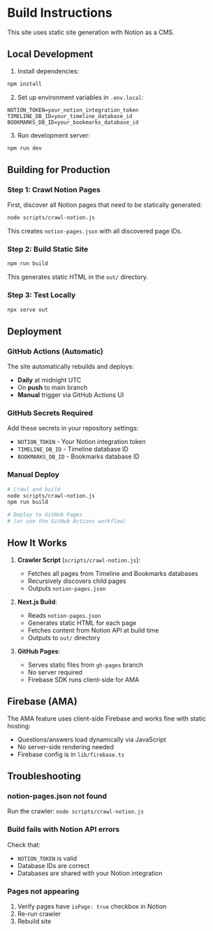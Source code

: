 # Build Instructions

This site uses static site generation with Notion as a CMS.

## Local Development

1. Install dependencies:
```bash
npm install
```

2. Set up environment variables in `.env.local`:
```
NOTION_TOKEN=your_notion_integration_token
TIMELINE_DB_ID=your_timeline_database_id
BOOKMARKS_DB_ID=your_bookmarks_database_id
```

3. Run development server:
```bash
npm run dev
```

## Building for Production

### Step 1: Crawl Notion Pages

First, discover all Notion pages that need to be statically generated:

```bash
node scripts/crawl-notion.js
```

This creates `notion-pages.json` with all discovered page IDs.

### Step 2: Build Static Site

```bash
npm run build
```

This generates static HTML in the `out/` directory.

### Step 3: Test Locally

```bash
npx serve out
```

## Deployment

### GitHub Actions (Automatic)

The site automatically rebuilds and deploys:
- **Daily** at midnight UTC
- On **push** to main branch
- **Manual** trigger via GitHub Actions UI

### GitHub Secrets Required

Add these secrets in your repository settings:
- `NOTION_TOKEN` - Your Notion integration token
- `TIMELINE_DB_ID` - Timeline database ID
- `BOOKMARKS_DB_ID` - Bookmarks database ID

### Manual Deploy

```bash
# Crawl and build
node scripts/crawl-notion.js
npm run build

# Deploy to GitHub Pages
# (or use the GitHub Actions workflow)
```

## How It Works

1. **Crawler Script** (`scripts/crawl-notion.js`):
   - Fetches all pages from Timeline and Bookmarks databases
   - Recursively discovers child pages
   - Outputs `notion-pages.json`

2. **Next.js Build**:
   - Reads `notion-pages.json`
   - Generates static HTML for each page
   - Fetches content from Notion API at build time
   - Outputs to `out/` directory

3. **GitHub Pages**:
   - Serves static files from `gh-pages` branch
   - No server required
   - Firebase SDK runs client-side for AMA

## Firebase (AMA)

The AMA feature uses client-side Firebase and works fine with static hosting:
- Questions/answers load dynamically via JavaScript
- No server-side rendering needed
- Firebase config is in `lib/firebase.ts`

## Troubleshooting

### notion-pages.json not found
Run the crawler: `node scripts/crawl-notion.js`

### Build fails with Notion API errors
Check that:
- `NOTION_TOKEN` is valid
- Database IDs are correct
- Databases are shared with your Notion integration

### Pages not appearing
1. Verify pages have `isPage: true` checkbox in Notion
2. Re-run crawler
3. Rebuild site
